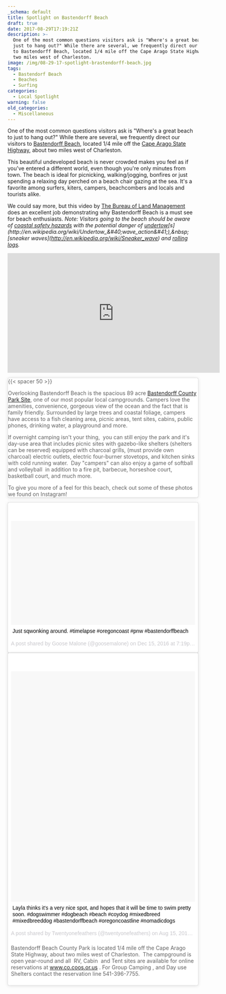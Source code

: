 ```yaml
---
_schema: default
title: Spotlight on Bastendorff Beach
draft: true
date: 2017-08-29T17:19:21Z
description: >-
  One of the most common questions visitors ask is "Where's a great beach to
  just to hang out?" While there are several, we frequently direct our visitors
  to Bastendorff Beach, located 1/4 mile off the Cape Arago State Highway, about
  two miles west of Charleston.
image: /img/08-29-17-spotlight-brastendorff-beach.jpg
tags:
  - Bastendorf Beach
  - Beaches
  - Surfing
categories:
  - Local Spotlight
warning: false
old_categories:
  - Miscellaneous
---
```

One of the most common questions visitors ask is "Where's a great beach to just to hang out?" While there are several, we frequently direct our visitors to [Bastendorff Beach](http://www.co.coos.or.us/Departments/CoosCountyParks/Bastendorff.aspx), located 1/4 mile off the [Cape Arago State Highway](http://www.oregonsadventurecoast.com/trip-ideas/explore-the-cape-arago-beach-loop/), about two miles west of Charleston.

This beautiful undeveloped beach is never crowded makes you feel as if you've entered a different world, even though you're only minutes from town. The beach is ideal for picnicking, walking/jogging, bonfires or just spending a relaxing day perched on a beach chair gazing at the sea. It's a favorite among surfers, kiters, campers, beachcombers and locals and tourists alike.

We could say more, but this video by <a href="https://www.blm.gov/oregon-washington" target="_blank" rel="noopener noreferrer">The Bureau of Land Management</a> does an excellent job demonstrating why Bastendorff Beach is a must see for beach enthusiasts.&nbsp;*Note:&nbsp;Visitors going to the beach should be aware of&nbsp;[coastal safety hazards](http://www.oregon.gov/OPRD/PARKS/beach_tips.shtml)&nbsp;with the potential danger of&nbsp;[undertow](http://en.wikipedia.org/wiki/Undertow_&#40;wave_action&#41;)[s](http://en.wikipedia.org/wiki/Undertow_&#40;wave_action&#41;),&nbsp;[sneaker waves](http://en.wikipedia.org/wiki/Sneaker_wave)&nbsp;and&nbsp;<a href="http://www.co.coos.or.us/Portals/0/Parks/BriefParkRules.pdf" target="_blank" rel="noopener noreferrer">rolling logs</a>.*

<iframe src="https://www.youtube.com/embed/SngRceWuWu4" width="560" height="315" frameborder="0" allowfullscreen="allowfullscreen"></iframe>

<blockquote class="instagram-media" style="background: #FFF; border: 0; border-radius: 3px; box-shadow: 0 0 1px 0 rgba(0,0,0,0.5),0 1px 10px 0 rgba(0,0,0,0.15); margin: 1px; max-width: 658px; padding: 0; width: calc(100% - 2px);" data-instgrm-captioned="" data-instgrm-version="7">
<p>{{< spacer 50 >}}</p>
<p>Overlooking Bastendorff Beach is the spacious 89 acre <a href="http://www.oregonsadventurecoast.com/listings/bastendorff-beach-county-park/">Bastendorff County Park Site</a>, one of our most popular local campgrounds. Campers love the amenities, convenience, gorgeous view of the ocean and the fact that is family friendly. Surrounded by large trees and coastal foliage, campers have access to a fish cleaning area, picnic areas, tent sites, cabins, public phones, drinking water, a playground and more.</p>
<p>If overnight camping isn't your thing, &nbsp;you can still enjoy the park and it's day-use area that includes picnic sites with gazebo-like shelters (shelters can be reserved) equipped with charcoal grills, (must provide own charcoal) electric outlets, electric four-burner stovetops, and kitchen sinks with cold running water. &nbsp;Day "campers" can also enjoy a game of softball and volleyball &nbsp;in addition to a fire pit, barbecue, horseshoe court, basketball court, and much more.</p>
<p>To give you more of a feel for this beach, check out some of these photos we found on Instagram!</p>
</blockquote>




<blockquote class="instagram-media" style="background: #FFF; border: 0; border-radius: 3px; box-shadow: 0 0 1px 0 rgba(0,0,0,0.5),0 1px 10px 0 rgba(0,0,0,0.15); margin: 1px; max-width: 658px; padding: 0; width: calc(100% - 2px);" data-instgrm-captioned="" data-instgrm-version="7">
<div style="padding: 8px;">
<div style="background: #F8F8F8; line-height: 0; margin-top: 40px; padding: 28.125% 0; text-align: center; width: 100%;"></div>
<p style="margin: 8px 0 0 0; padding: 0 4px;"><a style="color: #000; font-family: Arial,sans-serif; font-size: 14px; font-style: normal; font-weight: normal; line-height: 17px; text-decoration: none; word-wrap: break-word;" href="https://www.instagram.com/p/BOEA1LOjy_m/" target="_blank" rel="noopener noreferrer">Just sqwonking around. #timelapse #oregoncoast #pnw #bastendorffbeach</a></p>
<p style="color: #c9c8cd; font-family: Arial,sans-serif; font-size: 14px; line-height: 17px; margin-bottom: 0; margin-top: 8px; overflow: hidden; padding: 8px 0 7px; text-align: center; text-overflow: ellipsis; white-space: nowrap;">A post shared by Goose Malone (@goosemalone) on <time style="font-family: Arial,sans-serif; font-size: 14px; line-height: 17px;" datetime="2016-12-16T03:19:59+00:00">Dec 15, 2016 at 7:19pm PST</time></p>
</div></blockquote>




<blockquote class="instagram-media" style="background: #FFF; border: 0; border-radius: 3px; box-shadow: 0 0 1px 0 rgba(0,0,0,0.5),0 1px 10px 0 rgba(0,0,0,0.15); margin: 1px; max-width: 658px; padding: 0; width: calc(100% - 2px);" data-instgrm-captioned="" data-instgrm-version="7">
<div style="padding: 8px;">
<div style="background: #F8F8F8; line-height: 0; margin-top: 40px; padding: 62.5% 0; text-align: center; width: 100%;"></div>
<p style="margin: 8px 0 0 0; padding: 0 4px;"><a style="color: #000; font-family: Arial,sans-serif; font-size: 14px; font-style: normal; font-weight: normal; line-height: 17px; text-decoration: none; word-wrap: break-word;" href="https://www.instagram.com/p/BX1eDfEl-9J/" target="_blank" rel="noopener noreferrer">Layla thinks it's a very nice spot, and hopes that it will be time to swim pretty soon. #dogswimmer #dogbeach #beach #coydog #mixedbreed #mixedbreeddog #bastendorffbeach #oregoncoastline #nomadicdogs</a></p>
<p style="color: #c9c8cd; font-family: Arial,sans-serif; font-size: 14px; line-height: 17px; margin-bottom: 0; margin-top: 8px; overflow: hidden; padding: 8px 0 7px; text-align: center; text-overflow: ellipsis; white-space: nowrap;">A post shared by Twentyonefeathers (@twentyonefeathers) on <time style="font-family: Arial,sans-serif; font-size: 14px; line-height: 17px;" datetime="2017-08-16T01:00:41+00:00">Aug 15, 2017 at 6:00pm PDT</time></p>
<p>Bastendorff Beach&nbsp;<span class="utuj21">County</span>&nbsp;Park is located 1/4 mile off the Cape Arago State Highway, about two miles west of Charleston.&nbsp; The campground is open year-round and all &nbsp;RV, Cabin &nbsp;and Tent sites are available for online reservations at&nbsp;<a href="http://www.co.coos.or.us/">www.co.coos.or.us</a>&nbsp;. For Group Camping , and Day use Shelters contact the reservation line 541-396-7755.</p>
</div></blockquote>